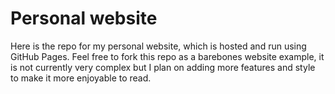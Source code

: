 # Personal website

Here is the repo for my personal website, which is hosted and run using GitHub Pages. Feel free to fork this repo as a barebones website example, it is not currently very complex but I plan on adding more features and style to make it more enjoyable to read. 
